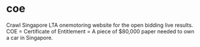 coe
===

Crawl Singapore LTA onemotoring website for the open bidding live results. COE = Certificate of Entitlement = A piece of $80,000 paper needed to own a car in Singapore.